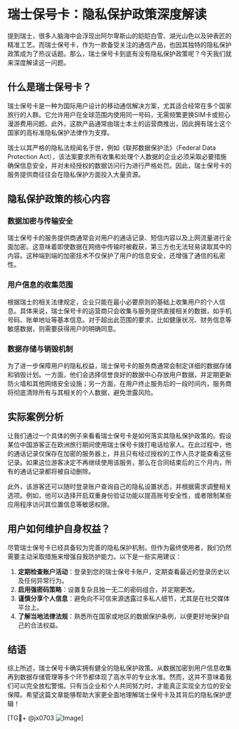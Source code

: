 # 瑞士保号卡：隐私保护政策深度解读

提到瑞士，很多人脑海中会浮现出阿尔卑斯山的皑皑白雪、湖光山色以及钟表匠的精准工艺。而瑞士保号卡，作为一款备受关注的通信产品，也因其独特的隐私保护政策成为了热议话题。那么，瑞士保号卡到底有没有隐私保护政策呢？今天我们就来深度解读这一问题。

## 什么是瑞士保号卡？

瑞士保号卡是一种为国际用户设计的移动通信解决方案，尤其适合经常在多个国家旅行的人群。它允许用户在全球范围内使用同一号码，无需频繁更换SIM卡或担心漫游费用问题。此外，这款产品通常由瑞士本土的运营商推出，因此拥有瑞士这个国家的高标准隐私保护法律作为支撑。

瑞士以其严格的隐私法规闻名于世，例如《联邦数据保护法》（Federal Data Protection Act），该法案要求所有收集和处理个人数据的企业必须采取必要措施确保信息安全，并对未经授权的数据访问行为进行严格处罚。因此，瑞士保号卡的服务提供商往往会在隐私保护方面投入大量资源。

## 隐私保护政策的核心内容

### 数据加密与传输安全

瑞士保号卡的服务提供商通常会对用户的通话记录、短信内容以及上网流量进行全面加密。这意味着即使数据在网络中传输时被截获，第三方也无法轻易读取其中的内容。这种端到端的加密技术不仅保护了用户的信息安全，还增强了通信的私密性。

### 用户信息的收集范围

根据瑞士的相关法律规定，企业只能在最小必要原则的基础上收集用户的个人信息。具体来说，瑞士保号卡的运营商只会收集与服务提供直接相关的数据，如手机号码、账单地址等基本信息。对于超出此范围的要求，比如健康状况、财务信息等敏感数据，则需要获得用户的明确同意。

### 数据存储与销毁机制

为了进一步保障用户的隐私权益，瑞士保号卡的服务商通常会制定详细的数据存储和销毁计划。一方面，他们会选择信誉良好的数据中心存放用户数据，并定期更新防火墙和其他网络安全设施；另一方面，在用户终止服务后的一段时间内，服务商将彻底清除所有与其相关的个人数据，避免泄露风险。

## 实际案例分析

让我们通过一个具体的例子来看看瑞士保号卡是如何落实其隐私保护政策的。假设某位中国游客正在欧洲旅行期间使用瑞士保号卡拨打电话给家人。在此过程中，他的通话记录仅保存在加密的服务器上，并且只有经过授权的工作人员才能查看这些记录。如果这位游客决定不再继续使用该服务，那么在合同结束后的三个月内，所有的通话记录都将被自动删除。

此外，该游客还可以随时登录账户查询自己的隐私设置状态，并根据需求调整相关选项。例如，他可以选择开启双重身份验证功能以提高账号安全性，或者限制某些应用程序访问其位置信息等敏感权限。

## 用户如何维护自身权益？

尽管瑞士保号卡已经具备较为完善的隐私保护机制，但作为最终使用者，我们仍然需要主动采取措施来增强自我防护能力。以下是一些实用建议：

1. **定期检查账户活动**：登录到您的瑞士保号卡账户，定期查看最近的登录历史以及任何异常行为。
2. **启用强密码策略**：设置复杂且独一无二的密码组合，并定期更改。
3. **谨慎分享个人信息**：避免向不可信来源透露过多私人细节，尤其是在社交媒体平台上。
4. **了解当地法律法规**：熟悉所在国家或地区的数据保护条例，以便更好地保护自己的合法权益。

## 结语

综上所述，瑞士保号卡确实拥有健全的隐私保护政策。从数据加密到用户信息收集再到数据存储管理等多个环节都体现了高水平的专业水准。然而，这并不意味着我们可以完全放松警惕。只有当企业和个人共同努力时，才能真正实现全方位的安全保障。希望这篇文章能够帮助大家更全面地理解瑞士保号卡及其背后的隐私保护逻辑！

[TG💪+ @jx0703 ![Image](https://github.com/user-attachments/assets/dbca1d08-cadb-493c-b0ec-ad6f7a83f270)]